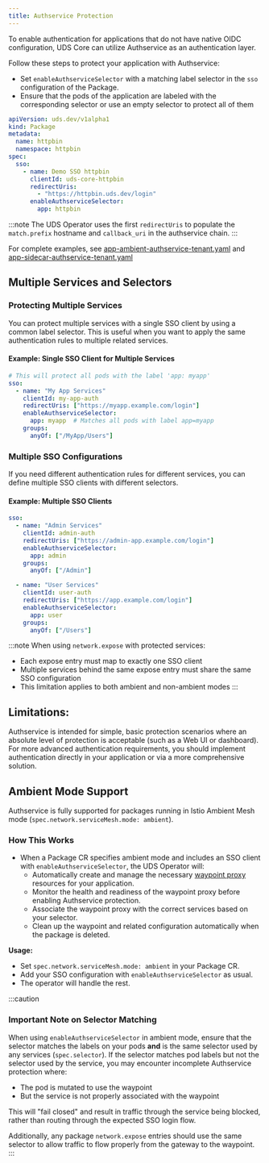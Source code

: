 ```yaml
---
title: Authservice Protection
---
```


To enable authentication for applications that do not have native OIDC configuration, UDS Core can utilize Authservice as an authentication layer.

Follow these steps to protect your application with Authservice:

* Set `enableAuthserviceSelector` with a matching label selector in the `sso` configuration of the Package.
* Ensure that the pods of the application are labeled with the corresponding selector or use an empty selector to protect all of them

```yaml
apiVersion: uds.dev/v1alpha1
kind: Package
metadata:
  name: httpbin
  namespace: httpbin
spec:
  sso:
    - name: Demo SSO httpbin
      clientId: uds-core-httpbin
      redirectUris:
        - "https://httpbin.uds.dev/login"
      enableAuthserviceSelector:
        app: httpbin
```

:::note
The UDS Operator uses the first `redirectUris` to populate the `match.prefix` hostname and `callback_uri` in the authservice chain.
:::

For complete examples, see [app-ambient-authservice-tenant.yaml](https://github.com/defenseunicorns/uds-core/blob/main/src/test/app-ambient-authservice-tenant.yaml) and [app-sidecar-authservice-tenant.yaml](https://github.com/defenseunicorns/uds-core/blob/main/src/test/app-sidecar-authservice-tenant.yaml)

## Multiple Services and Selectors

### Protecting Multiple Services

You can protect multiple services with a single SSO client by using a common label selector. This is useful when you want to apply the same authentication rules to multiple related services.

#### Example: Single SSO Client for Multiple Services

```yaml
# This will protect all pods with the label 'app: myapp'
sso:
  - name: "My App Services"
    clientId: my-app-auth
    redirectUris: ["https://myapp.example.com/login"]
    enableAuthserviceSelector:
      app: myapp  # Matches all pods with label app=myapp
    groups:
      anyOf: ["/MyApp/Users"]
```

### Multiple SSO Configurations

If you need different authentication rules for different services, you can define multiple SSO clients with different selectors.

#### Example: Multiple SSO Clients

```yaml
sso:
  - name: "Admin Services"
    clientId: admin-auth
    redirectUris: ["https://admin-app.example.com/login"]
    enableAuthserviceSelector:
      app: admin
    groups:
      anyOf: ["/Admin"]

  - name: "User Services"
    clientId: user-auth
    redirectUris: ["https://app.example.com/login"]
    enableAuthserviceSelector:
      app: user
    groups:
      anyOf: ["/Users"]
```

:::note
When using `network.expose` with protected services:
- Each expose entry must map to exactly one SSO client
- Multiple services behind the same expose entry must share the same SSO configuration
- This limitation applies to both ambient and non-ambient modes
:::

## Limitations:
Authservice is intended for simple, basic protection scenarios where an absolute level of protection is acceptable (such as a Web UI or dashboard). For more advanced authentication requirements, you should implement authentication directly in your application or via a more comprehensive solution.

## Ambient Mode Support

Authservice is fully supported for packages running in Istio Ambient Mesh mode (`spec.network.serviceMesh.mode: ambient`).

### How This Works
- When a Package CR specifies ambient mode and includes an SSO client with `enableAuthserviceSelector`, the UDS Operator will:
  - Automatically create and manage the necessary [waypoint proxy](https://istio.io/latest/docs/ambient/usage/waypoint/) resources for your application.
  - Monitor the health and readiness of the waypoint proxy before enabling Authservice protection.
  - Associate the waypoint proxy with the correct services based on your selector.
  - Clean up the waypoint and related configuration automatically when the package is deleted.

**Usage:**
- Set `spec.network.serviceMesh.mode: ambient` in your Package CR.
- Add your SSO configuration with `enableAuthserviceSelector` as usual.
- The operator will handle the rest.

:::caution
### Important Note on Selector Matching
When using `enableAuthserviceSelector` in ambient mode, ensure that the selector matches the labels on your pods **and** is the same selector used by any services (`spec.selector`). If the selector matches pod labels but not the selector used by the service, you may encounter incomplete Authservice protection where:
  - The pod is mutated to use the waypoint
  - But the service is not properly associated with the waypoint

This will "fail closed" and result in traffic through the service being blocked, rather than routing through the expected SSO login flow.

Additionally, any package `network.expose` entries should use the same selector to allow traffic to flow properly from the gateway to the waypoint.
:::
